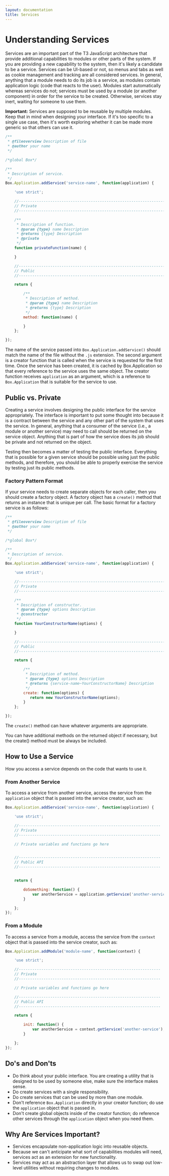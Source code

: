 ```yaml
---
layout: documentation
title: Services
---
```


# Understanding Services

Services are an important part of the T3 JavaScript architecture that provide additional capabilities to modules or other parts of the system. If you are providing a new capability to the system, then it's likely a candidate to be a service. Services can be UI-based or not, so menus and tabs as well as cookie management and tracking are all considered services. In general, anything that a module needs to do its job is a service, as modules contain application logic (code that reacts to the user). Modules start automatically whereas services do not; services must be used by a module (or another component) in order for the service to be created. Otherwise, services stay inert, waiting for someone to use them.

**Important:** Services are supposed to be reusable by multiple modules. Keep that in mind when designing your interface. If it's too specific to a single use case, then it's worth exploring whether it can be made more generic so that others can use it.

```js
/**
 * @fileoverview Description of file
 * @author your name
 */

/*global Box*/

/**
 * Description of service.
 */
Box.Application.addService('service-name', function(application) {

    'use strict';

    //--------------------------------------------------------------------------
    // Private
    //--------------------------------------------------------------------------

    /**
     * Description of function.
     * @param {type} name Description
     * @returns {type} Description
     * @private
     */
    function privateFunction(name) {

    }

    //--------------------------------------------------------------------------
    // Public
    //--------------------------------------------------------------------------

    return {

        /**
         * Description of method.
         * @param {type} name Description
         * @returns {type} Description
         */
        method: function(name) {

        }
    };

});
```

The name of the service passed into `Box.Application.addService()` should match the name of the file without the `.js` extension. The second argument is a creator function that is called when the service is requested for the first time. Once the service has been created, it is cached by Box.Application so that every reference to the service uses the same object. The creator function receives `application` as an argument, which is a reference to `Box.Application` that is suitable for the service to use.

## Public vs. Private

Creating a service involves designing the public interface for the service appropriately. The interface is important to put some thought into because it is a contract between the service and any other part of the system that uses the service. In general, anything that a consumer of the service (i.e., a module or another service) may need to call should be returned on the service object. Anything that is part of how the service does its job should be private and not returned on the object.

Testing then becomes a matter of testing the public interface. Everything that is possible for a given service should be possible using just the public methods, and therefore, you should be able to properly exercise the service by testing just its public methods.

### Factory Pattern Format

If your service needs to create separate objects for each caller, then you should create a factory object. A factory object has a `create()` method that returns an instance that is unique per call. The basic format for a factory service is as follows:

```js
/**
 * @fileoverview Description of file
 * @author your name
 */

/*global Box*/

/**
 * Description of service.
 */
Box.Application.addService('service-name', function(application) {

    'use strict';

    //--------------------------------------------------------------------------
    // Private
    //--------------------------------------------------------------------------

    /**
     * Description of constructor.
     * @param {type} options Description
     * @constructor
     */
    function YourConstructorName(options) {

    }

    //--------------------------------------------------------------------------
    // Public
    //--------------------------------------------------------------------------

    return {

        /**
         * Description of method.
         * @param {type} options Description
         * @returns {service-name~YourConstructorName} Description
         */
        create: function(options) {
           return new YourConstructorName(options);
        }
    };

});
```

The `create()` method can have whatever arguments are appropriate.

You can have additional methods on the returned object if necessary, but the create() method must be always be included.

## How to Use a Service

How you access a service depends on the code that wants to use it.

### From Another Service

To access a service from another service, access the service from the `application` object that is passed into the service creator, such as:

```js
Box.Application.addService('service-name', function(application) {

    'use strict';

    //---------------------------------------------------------------
    // Private
    //---------------------------------------------------------------

    // Private variables and functions go here


    //---------------------------------------------------------------
    // Public API
    //---------------------------------------------------------------


    return {

        doSomething: function() {
            var anotherService = application.getService('another-service');
        }

    };
});
```

### From a Module

To access a service from a module, access the service from the `context` object that is passed into the service creator, such as:

```js
Box.Application.addModule('module-name', function(context) {

    'use strict';

    //---------------------------------------------------------------
    // Private
    //---------------------------------------------------------------

    // Private variables and functions go here

    //---------------------------------------------------------------
    // Public API
    //---------------------------------------------------------------

    return {

        init: function() {
            var anotherService = context.getService('another-service');
        }

    };
});
```

## Do's and Don'ts

* Do think about your public interface. You are creating a utility that is designed to be used by someone else, make sure the interface makes sense.
* Do create services with a single responsibility.
* Do create services that can be used by more than one module.
* Don't reference `Box.Application` directly in your creator function; do use the `application` object that is passed in.
* Don't create global objects inside of the creator function; do reference other services through the `application` object when you need them.

## Why Are Services Important?

* Services encapsulate non-application logic into reusable objects.
* Because we can't anticipate what sort of capabilities modules will need, services act as an extension for new functionality.
* Services may act as an abstraction layer that allows us to swap out low-level utilities without requiring changes to modules.

